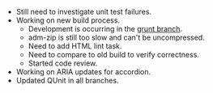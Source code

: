 * Still need to investigate unit test failures.
* Working on new build process.
  * Development is occurring in the [grunt branch](https://github.com/jquery/jquery-ui/tree/grunt).
  * adm-zip is still too slow and can't be uncompressed.
  * Need to add HTML lint task.
  * Need to compare to old build to verify correctness.
  * Started code review.
* Working on ARIA updates for accordion.
* Updated QUnit in all branches.
